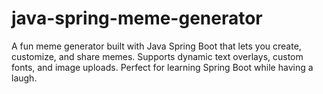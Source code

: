 # java-spring-meme-generator
A fun meme generator built with Java Spring Boot that lets you create, customize, and share memes. Supports dynamic text overlays, custom fonts, and image uploads. Perfect for learning Spring Boot while having a laugh.
